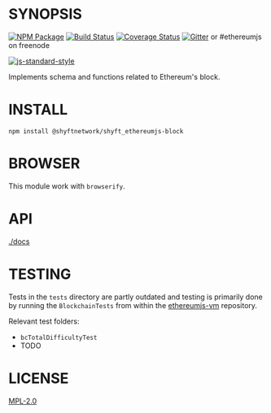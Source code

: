 # SYNOPSIS  
[![NPM Package](https://img.shields.io/npm/v/ethereumjs-block.svg?style=flat-square)](https://www.npmjs.org/package/ethereumjs-block)
[![Build Status](https://img.shields.io/travis/ethereumjs/ethereumjs-block.svg?branch=master&style=flat-square)](https://travis-ci.org/ethereumjs/ethereumjs-block)
[![Coverage Status](https://img.shields.io/coveralls/ethereumjs/ethereumjs-block.svg?style=flat-square)](https://coveralls.io/r/ethereumjs/ethereumjs-block)
[![Gitter](https://img.shields.io/gitter/room/ethereum/ethereumjs-lib.svg?style=flat-square)]() or #ethereumjs on freenode  

[![js-standard-style](https://cdn.rawgit.com/feross/standard/master/badge.svg)](https://github.com/feross/standard)  


Implements schema and functions related to Ethereum's block. 

# INSTALL
`npm install @shyftnetwork/shyft_ethereumjs-block`

# BROWSER  
This module work with `browserify`.

# API
[./docs](./docs/index.md)

# TESTING
Tests in the ``tests`` directory are partly outdated and testing is primarily done by running the ``BlockchainTests`` from within the [ethereumjs-vm](https://github.com/ethereumjs/ethereumjs-vm) repository.

Relevant test folders:
- ``bcTotalDifficultyTest``
- TODO

# LICENSE
[MPL-2.0](https://tldrlegal.com/license/mozilla-public-license-2.0-(mpl-2))

